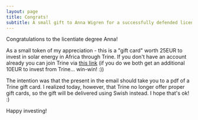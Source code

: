 ```yaml
---
layout: page
title: Congrats!
subtitle: A small gift to Anna Wigren for a successfully defended licentiate thesis
---
```


Congratulations to the licentiate degree Anna!

As a small token of my appreciation - this is a "gift card" worth 25EUR to invest in solar energy in Africa through Trine.
If you don't have an account already you can join Trine via [this link](https://trine.com/just-invested/84039) (if you do we both get an additional 10EUR to invest from Trine... win-win! :))

The intention was that the present in the email should take you to a pdf of a Trine gift card.
I realized today, however, that Trine no longer offer proper gift cards, so the gift will be delivered using Swish instead. I hope that's ok! :)

Happy investing!

